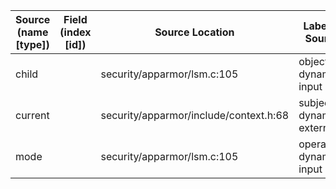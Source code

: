 | Source (name [type]) | Field (index [id]) | Source Location                        | Label at Source            |
|----------------------|--------------------|----------------------------------------|----------------------------|
| child                |                    | security/apparmor/lsm.c:105            | object, dynamic, input     |
| current              |                    | security/apparmor/include/context.h:68 | subject, dynamic, external |
| mode                 |                    | security/apparmor/lsm.c:105            | operation, dynamic, input  |